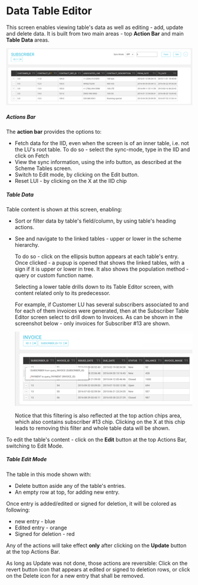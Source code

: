 # Data Table Editor

This screen enables viewing table's data as well as editing - add, update and delete data. It is built from two main areas - top **Action Bar** and main **Table Data** areas. 

<img src="images/30_dataeditor_04.png" alt="Table Data Editor" />

##### Actions Bar

The **action bar** provides the options to:

* Fetch data for the IID, even when the screen is of an inner table, i.e. not the LU's root table. To do so - select the sync-mode, type in the IID and click on Fetch
* View the sync information, using the info button, as described at the Scheme Tables screen.
* Switch to Edit mode, by clicking on the Edit button.
* Reset LUI - by clicking on the X at the IID chip 



##### Table Data

Table content is shown at this screen, enabling:

* Sort or filter data by table's field/column, by using table's heading actions.

* See and navigate to the linked tables - upper or lower in the scheme hierarchy.

  To do so - click on the ellipsis button appears at each table's entry. Once clicked - a pupup is opened that shows the linked tables, with a sign if it is upper or lower in tree. It also shows the population method - query or custom function name.  

  Selecting a lower table drills down to its Table Editor screen, with content related only to its predecessor.

  For example, if Customer LU has several subscribers associated to and for each of them invoices were generated, then at the Subscriber Table Editor screen select to drill down to Invoices. As can be shown in the screenshot below - only invoices for Subscriber #13 are shown.    

  <img src="images/30_dataeditor_05a.png" alt="Table Data Editor" />  

  Notice that this filtering is also reflected at the top action chips area, which also contains subscriber #13 chip. Clicking on the X at this chip leads to removing this filter and whole table data will be shown.

    

To edit the table's content - click on the **Edit** button at the top Actions Bar, switching to Edit Mode.

##### Table Edit Mode 

The table in this mode shown with:

* Delete button aside any of the table's entries. 
* An empty row at top, for adding new entry.

 Once entry is added/edited or signed for deletion, it will be colored as following:

* new entry - blue
* Edited entry - orange
* Signed for deletion - red 

Any of the actions will take effect **only** after clicking on the **Update** button at the top Actions Bar.

As long as Update was not done, those actions are reversible: Click on the revert button icon that appears at edited or signed to deletion rows, or click on the Delete icon for a new entry that shall be removed.

 